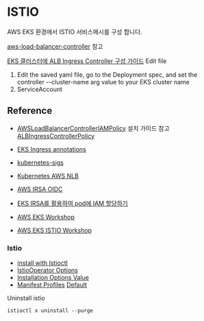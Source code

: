 # ISTIO
AWS EKS 환경에서 ISTIO 서비스메시를 구성 합니다.

[aws-load-balancer-controller](https://kubernetes-sigs.github.io/aws-load-balancer-controller/) 참고 

[EKS 클러스터에 ALB Ingress Controller 구성 가이드](https://kubernetes-sigs.github.io/aws-load-balancer-controller/v2.3/deploy/installation/#add-controller-to-cluster)
Edit file
1. Edit the saved yaml file, go to the Deployment spec, and set the controller --cluster-name arg value to your EKS cluster name
2. ServiceAccount


## Reference
- [AWSLoadBalancerControllerIAMPolicy](https://kubernetes-sigs.github.io/aws-load-balancer-controller/v2.3/deploy/installation/#add-controller-to-cluster) 설치 가이드 참고   
  [ALBIngressControllerPolicy](https://github.com/kubernetes-sigs/aws-load-balancer-controller/blob/main/docs/install/iam_policy.json) 

- [EKS Ingress annotations](https://kubernetes-sigs.github.io/aws-load-balancer-controller/latest/guide/ingress/annotations/)

- [kubernetes-sigs](https://github.com/kubernetes-sigs/aws-load-balancer-controller/tree/main/docs/install)

- [Kubernetes AWS NLB](https://kubernetes.io/docs/concepts/services-networking/service/#aws-nlb-support)

- [AWS IRSA OIDC](https://ssup2.github.io/theory_analysis/AWS_EKS_Service_Account_IAM_Role/)

- [EKS IRSA를 활용하여 pod에 IAM 할당하기](https://wrapitup.tistory.com/3?category=878337)

- [AWS EKS Workshop](https://github.com/awskrug/eks-workshop/blob/master/content/servicemesh_with_istio/install.md)

- [AWS EKS ISTIO Workshop](https://awskrug.github.io/eks-workshop/servicemesh_with_istio/introduction/)


### Istio
- [install with Istioctl](https://istio.io/latest/docs/setup/install/istioctl/)
- [IstioOperator Options](https://istio.io/latest/docs/reference/config/istio.operator.v1alpha1/)
- [Installation Options Value](https://istio.io/v1.5/docs/reference/config/installation-options/)
- [Manifest Profiles](https://github.com/istio/istio/tree/master/manifests/profiles)
  [Default](https://istio.io/latest/docs/setup/additional-setup/config-profiles/)

Uninstall istio
```
istioctl x uninstall --purge
```